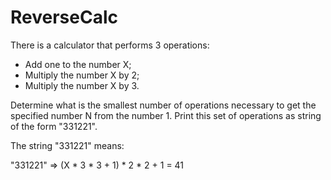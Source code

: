 # ReverseCalc


There is a calculator that performs 3 operations:
 - Add one to the number X;
 - Multiply the number X by 2;
 - Multiply the number X by 3.

Determine what is the smallest number of operations necessary to get the specified number N from the number 1.
Print this set of operations as string of the form "331221".

The string "331221" means:

"331221" => (X * 3 * 3 + 1) * 2 * 2 + 1 = 41
